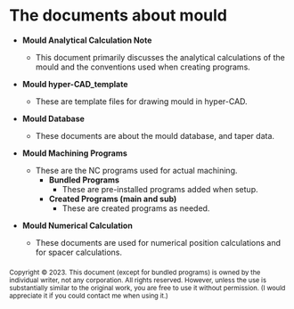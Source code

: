 # The documents about mould
- **Mould Analytical Calculation Note**
    - This document primarily discusses the analytical calculations of the mould and the conventions used when creating programs.

- **Mould hyper-CAD_template**
    - These are template files for drawing mould in hyper-CAD.

- **Mould Database**
    - These documents are about the mould database, and taper data.

- **Mould Machining Programs**
    - These are the NC programs used for actual machining.
        - **Bundled Programs**
          - These are pre-installed programs added when setup.
        - **Created Programs (main and sub)**
          - These are created programs as needed.

- **Mould Numerical Calculation**
    - These documents are used for numerical position calculations and for spacer calculations.

<sub>Copyright © 2023.</sub>
<sub>This document (except for bundled programs) is owned by the individual writer, not any corporation. All rights reserved. However, unless the use is substantially similar to the original work, you are free to use it without permission. (I would appreciate it if you could contact me when using it.)</sub>
